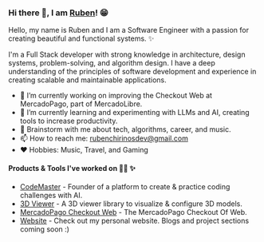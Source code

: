 ### Hi there 👋, I am [Ruben](https://rubenchirino.com)! 😁

Hello, my name is Ruben and I am a Software Engineer with a passion for creating beautiful and functional systems. ✨

I'm a Full Stack developer with strong knowledge in architecture, design systems, problem-solving, and algorithm design. I have a deep understanding of the principles of software development and experience in creating scalable and maintainable applications.

- 🔭 I’m currently working on improving the Checkout Web at MercadoPago, part of MercadoLibre.
- 🌱 I’m currently learning and experimenting with LLMs and AI, creating tools to increase productivity.
- 💬 Brainstorm with me about tech, algorithms, career, and music.
- 📫 How to reach me: <rubenchirinosdev@gmail.com>
- ❤️ Hobbies: Music, Travel, and Gaming

#### Products & Tools I've worked on 👨‍💻 ✨ 

- [CodeMaster](https://code-master.dev) - Founder of a platform to create & practice coding challenges with AI.
- [3D Viewer](https://fresco-design.com.ar/labs/Fresco3DViewer) - A 3D viewer library to visualize & configure 3D models.
- [MercadoPago Checkout Web](https://www.mercadopago.com.ar/developers/es/live-demo/checkout-pro) - The MercadoPago Checkout Of Web.
- [Website](https://rubenchirino.com) - Check out my personal website. Blogs and project sections coming soon :)
